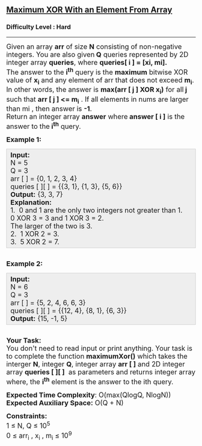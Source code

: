 <h2><a href="https://www.geeksforgeeks.org/problems/maximum-xor-with-an-element-from-array/1?page=2&difficulty=Hard&status=solved&sprint=e06df73d8fa20f9e0b7b591b61653273&sortBy=submissions">Maximum XOR With an Element From Array</a></h2><h3>Difficulty Level : Hard</h3><hr><div class="problems_problem_content__Xm_eO"><p><span style="font-size: 18px;">Given an array <strong>arr</strong> of size <strong>N</strong> consisting of non-negative integers. You are also given<strong> Q</strong>&nbsp;queries represented by 2D integer array <strong>queries</strong>, where <strong>queries[ i ] = [xi, mi].</strong><br>The answer to the <strong>i<sup>th</sup></strong>&nbsp;query is the <strong>maximum</strong> bitwise XOR value of <strong>x<sub>i</sub></strong>&nbsp;and any element of arr that does not exceed <strong>m<sub>i</sub></strong>. In other words, the answer is <strong>max(arr [ j ] XOR x<sub>i</sub>)</strong> for all<strong> j </strong>such that <strong>arr [ j ] &lt;= m<sub>i</sub></strong>&nbsp;. If all elements in nums are larger than mi&nbsp;, then answer is <strong>-1</strong>.<br>Return an integer array <strong>answer</strong> where<strong> answer [ i ]</strong> is the answer to the<strong> i<sup>th</sup></strong>&nbsp;query.</span></p>
<p><strong><span style="font-size: 18px;">Example 1:</span></strong></p>
<div style="background: #eeeeee; border: 1px solid #cccccc; padding: 5px 10px; --darkreader-inline-bgimage: initial; --darkreader-inline-bgcolor: #222426; --darkreader-inline-border-top: #3e4446; --darkreader-inline-border-right: #3e4446; --darkreader-inline-border-bottom: #3e4446; --darkreader-inline-border-left: #3e4446;" data-darkreader-inline-bgcolor="" data-darkreader-inline-bgimage="" data-darkreader-inline-border-bottom="" data-darkreader-inline-border-left="" data-darkreader-inline-border-right="" data-darkreader-inline-border-top=""><span style="font-size: 18px;"><strong>Input:</strong><br>N = 5<br>Q = 3<br>arr [ ] = {0, 1, 2, 3, 4}<br>queries [ ][ ] = {{3, 1}, {1, 3}, {5, 6}}<br><strong>Output:</strong>&nbsp;{3, 3, 7}<br><strong>Explanation:&nbsp;</strong><br>1.&nbsp;&nbsp;0 and 1 are the only two integers not greater than 1. <br>0 XOR 3 = 3 and 1 XOR 3 = 2.<br>The larger of the two is 3.<br>2.&nbsp;&nbsp;1 XOR 2 = 3.<br>3.&nbsp;&nbsp;5 XOR 2 = 7.</span></div>
<p><br><strong><span style="font-size: 18px;">Example 2:</span></strong></p>
<div style="background: #eeeeee; border: 1px solid #cccccc; padding: 5px 10px; --darkreader-inline-bgimage: initial; --darkreader-inline-bgcolor: #222426; --darkreader-inline-border-top: #3e4446; --darkreader-inline-border-right: #3e4446; --darkreader-inline-border-bottom: #3e4446; --darkreader-inline-border-left: #3e4446;" data-darkreader-inline-bgcolor="" data-darkreader-inline-bgimage="" data-darkreader-inline-border-bottom="" data-darkreader-inline-border-left="" data-darkreader-inline-border-right="" data-darkreader-inline-border-top=""><span style="font-size: 18px;"><strong>Input:</strong><br>N = 6<br>Q = 3<br>arr [ ] = {5, 2, 4, 6, 6, 3}<br>queries [ ][ ] = {{12, 4}, {8, 1}, {6, 3}}<br><strong>Output:</strong>&nbsp;{15, -1, 5}</span></div>
<p><br><span style="font-size: 18px;"><strong>Your Task:</strong><br>You don't need to read input or print anything. Your task is to complete the function <strong>maximumXor()</strong>&nbsp;which takes the interger <strong>N</strong>,&nbsp;integer&nbsp;<strong>Q</strong>, integer array&nbsp;<strong>arr [ ]</strong> and 2D integer array <strong>queries [ ][ ]</strong>&nbsp;&nbsp;as parameters and returns integer array where, the <strong>i<sup>th</sup></strong>&nbsp;element is the answer to the ith&nbsp;query.</span></p>
<p><span style="font-size: 18px;"><strong>Expected Time Complexity</strong>:&nbsp;O(max(QlogQ, NlogN))<br><strong>Expected Auxiliary Space:</strong>&nbsp;O(Q + N)</span></p>
<p><span style="font-size: 18px;"><strong>Constraints:</strong><br>1 ≤ N, Q&nbsp;≤&nbsp;10<sup>5</sup><br>0 ≤ arr<sub>i</sub>&nbsp;, x<sub>i</sub>&nbsp;, m<sub>i</sub> ≤ 10<sup>9</sup></span></p></div>